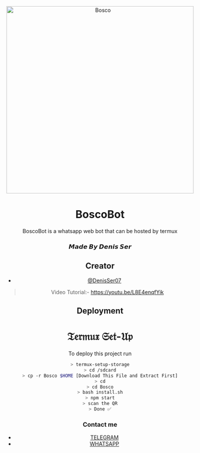 <div align="center">
<img src="https://i.imgur.com/QZTvN7f.jpeg" alt="Bosco" width="500" />

# BoscoBot

BoscoBot is a whatsapp web bot that can be hosted by termux

<h3 align="center">𝙈𝙖𝙙𝙚 𝘽𝙮 𝘿𝙚𝙣𝙞𝙨 𝙎𝙚𝙧</h3>

## Creator

- [@DenisSer07](https://github.com/DenisSer07)

> Video Tutorial:- https://youtu.be/L8E4enqfYik
  
## Deployment

# **𝔗𝔢𝔯𝔪𝔲𝔵 𝔖𝔢𝔱-𝔘𝔭**

To deploy this project run

```bash
> termux-setup-storage
> cd /sdcard
> cp -r Bosco $HOME [Download This File and Extract First]
> cd
> cd Bosco
> bash install.sh
> npm start
> scan the QR
> Done ✅
```
### Contact me

- [TELEGRAM](https://t.me/sickcell)
- [WHATSAPP](http://wa.me/917034854686)


